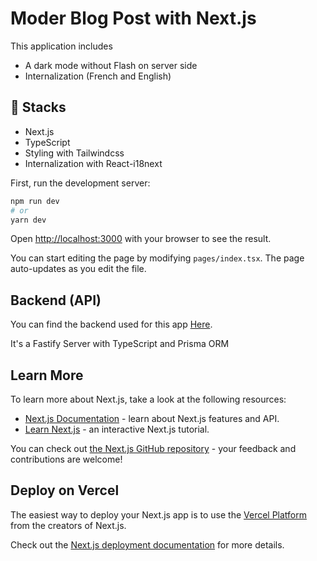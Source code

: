 # Moder Blog Post with Next.js 

This application includes

- A dark mode without Flash on server side
- Internalization (French and English)


## 🚀 Stacks 
- Next.js
- TypeScript  
- Styling with Tailwindcss
- Internalization with React-i18next

First, run the development server:

```bash
npm run dev
# or
yarn dev
```

Open [http://localhost:3000](http://localhost:3000) with your browser to see the result.

You can start editing the page by modifying `pages/index.tsx`. The page auto-updates as you edit the file.

## Backend (API)
You can find the backend used for this app [Here](https://github.com/enochndika/fastify-blog-api).

It's a Fastify Server with TypeScript and Prisma ORM


## Learn More

To learn more about Next.js, take a look at the following resources:

- [Next.js Documentation](https://nextjs.org/docs) - learn about Next.js features and API.
- [Learn Next.js](https://nextjs.org/learn) - an interactive Next.js tutorial.

You can check out [the Next.js GitHub repository](https://github.com/vercel/next.js/) - your feedback and contributions are welcome!

## Deploy on Vercel

The easiest way to deploy your Next.js app is to use the [Vercel Platform](https://vercel.com/import?utm_medium=default-template&filter=next.js&utm_source=create-next-app&utm_campaign=create-next-app-readme) from the creators of Next.js.

Check out the [Next.js deployment documentation](https://nextjs.org/docs/deployment) for more details.
